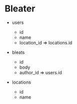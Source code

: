 # Bleater

- users
  - id
  - name
  - location_id => locations.id

- bleats
  - id
  - body
  - author_id => users.id

- locations
  - id
  - name

